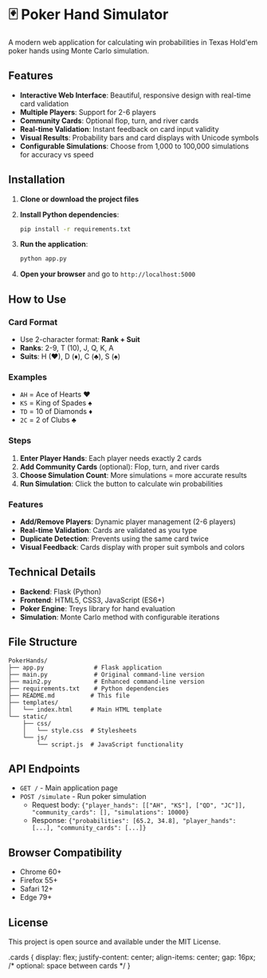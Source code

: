 # 🃏 Poker Hand Simulator

A modern web application for calculating win probabilities in Texas Hold'em poker hands using Monte Carlo simulation.

## Features

- **Interactive Web Interface**: Beautiful, responsive design with real-time card validation
- **Multiple Players**: Support for 2-6 players
- **Community Cards**: Optional flop, turn, and river cards
- **Real-time Validation**: Instant feedback on card input validity
- **Visual Results**: Probability bars and card displays with Unicode symbols
- **Configurable Simulations**: Choose from 1,000 to 100,000 simulations for accuracy vs speed

## Installation

1. **Clone or download the project files**

2. **Install Python dependencies**:
   ```bash
   pip install -r requirements.txt
   ```

3. **Run the application**:
   ```bash
   python app.py
   ```

4. **Open your browser** and go to `http://localhost:5000`

## How to Use

### Card Format
- Use 2-character format: **Rank + Suit**
- **Ranks**: 2-9, T (10), J, Q, K, A
- **Suits**: H (♥), D (♦), C (♣), S (♠)

### Examples
- `AH` = Ace of Hearts ♥
- `KS` = King of Spades ♠
- `TD` = 10 of Diamonds ♦
- `2C` = 2 of Clubs ♣

### Steps
1. **Enter Player Hands**: Each player needs exactly 2 cards
2. **Add Community Cards** (optional): Flop, turn, and river cards
3. **Choose Simulation Count**: More simulations = more accurate results
4. **Run Simulation**: Click the button to calculate win probabilities

### Features
- **Add/Remove Players**: Dynamic player management (2-6 players)
- **Real-time Validation**: Cards are validated as you type
- **Duplicate Detection**: Prevents using the same card twice
- **Visual Feedback**: Cards display with proper suit symbols and colors

## Technical Details

- **Backend**: Flask (Python)
- **Frontend**: HTML5, CSS3, JavaScript (ES6+)
- **Poker Engine**: Treys library for hand evaluation
- **Simulation**: Monte Carlo method with configurable iterations

## File Structure

```
PokerHands/
├── app.py              # Flask application
├── main.py             # Original command-line version
├── main2.py            # Enhanced command-line version
├── requirements.txt    # Python dependencies
├── README.md          # This file
├── templates/
│   └── index.html     # Main HTML template
└── static/
    ├── css/
    │   └── style.css  # Stylesheets
    └── js/
        └── script.js  # JavaScript functionality
```

## API Endpoints

- `GET /` - Main application page
- `POST /simulate` - Run poker simulation
  - Request body: `{"player_hands": [["AH", "KS"], ["QD", "JC"]], "community_cards": [], "simulations": 10000}`
  - Response: `{"probabilities": [65.2, 34.8], "player_hands": [...], "community_cards": [...]}`

## Browser Compatibility

- Chrome 60+
- Firefox 55+
- Safari 12+
- Edge 79+

## License

This project is open source and available under the MIT License. 

.cards {
  display: flex;
  justify-content: center;
  align-items: center;
  gap: 16px; /* optional: space between cards */
} 